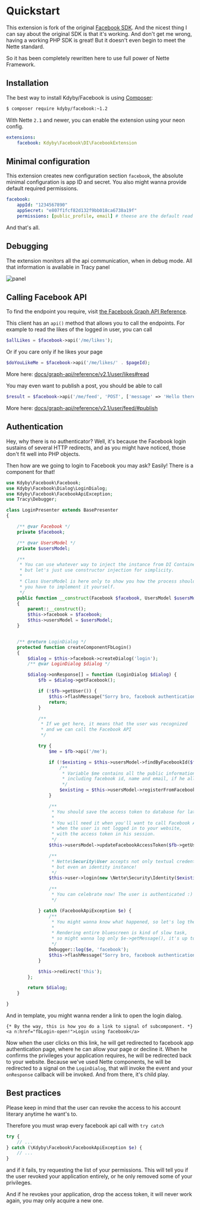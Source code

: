 Quickstart
==========

This extension is fork of the original [Facebook SDK](https://github.com/facebook/facebook-php-sdk).
And the nicest thing I can say about the original SDK is that it's working. And don't get me wrong,
having a working PHP SDK is great! But it doesn't even begin to meet the Nette standard.

So it has been completely rewritten here to use full power of Nette Framework.



Installation
-----------

The best way to install Kdyby/Facebook is using  [Composer](http://getcomposer.org/):

```sh
$ composer require kdyby/facebook:~1.2
```

With Nette `2.1` and newer, you can enable the extension using your neon config.

```yml
extensions:
	facebook: Kdyby\Facebook\DI\FacebookExtension
```



Minimal configuration
---------------------

This extension creates new configuration section `facebook`, the absolute minimal configuration is app ID and secret.
You also might wanna provide default required permissions.

```yml
facebook:
	appId: "1234567890"
	appSecret: "e807f1fcf82d132f9bb018ca6738a19f"
	permissions: [public_profile, email] # theese are the default read permissions, you might need to
```

And that's all.



Debugging
---------

The extension monitors all the api communication, when in debug mode. All that information is available in Tracy panel

![panel](https://raw.githubusercontent.com/Kdyby/Facebook/6e06d943669637f06f6ced721683201d0921c7ae/docs/en/panel-screenshot.png)



Calling Facebook API
--------------------

To find the endpoint you require, visit [the Facebook Graph API Reference](https://developers.facebook.com/docs/graph-api/reference/v2.1).

This client has an `api()` method that allows you to call the endpoints. For example to read the likes of the logged in user, you can call

```php
$allLikes = $facebook->api('/me/likes');
```

Or if you care only if he likes your page


```php
$doYouLikeMe = $facebook->api('/me/likes/' . $pageId);
```

More here: [docs/graph-api/reference/v2.1/user/likes#read](https://developers.facebook.com/docs/graph-api/reference/v2.1/user/likes#read)

You may even want to publish a post, you should be able to call

```php
$result = $facebook->api('/me/feed', 'POST', ['message' => 'Hello there fellas!']);
```

More here: [docs/graph-api/reference/v2.1/user/feed/#publish](https://developers.facebook.com/docs/graph-api/reference/v2.1/user/feed/#publish)



Authentication
--------------

Hey, why there is no authenticator? Well, it's because the Facebook login sustains of several HTTP redirects,
and as you might have noticed, those don't fit well into PHP objects.

Then how are we going to login to Facebook you may ask? Easily! There is a component for that!

```php
use Kdyby\Facebook\Facebook;
use Kdyby\Facebook\Dialog\LoginDialog;
use Kdyby\Facebook\FacebookApiException;
use Tracy\Debugger;

class LoginPresenter extends BasePresenter
{

	/** @var Facebook */
	private $facebook;

	/** @var UsersModel */
	private $usersModel;

	/**
	 * You can use whatever way to inject the instance from DI Container,
	 * but let's just use constructor injection for simplicity.
	 *
	 * Class UsersModel is here only to show you how the process should work,
	 * you have to implement it yourself.
	 */
	public function __construct(Facebook $facebook, UsersModel $usersModel)
	{
		parent::__construct();
		$this->facebook = $facebook;
		$this->usersModel = $usersModel;
	}


	/** @return LoginDialog */
	protected function createComponentFbLogin()
	{
		$dialog = $this->facebook->createDialog('login');
		/** @var LoginDialog $dialog */

		$dialog->onResponse[] = function (LoginDialog $dialog) {
			$fb = $dialog->getFacebook();

			if (!$fb->getUser()) {
				$this->flashMessage("Sorry bro, facebook authentication failed.");
				return;
			}

			/**
			 * If we get here, it means that the user was recognized
			 * and we can call the Facebook API
			 */

			try {
				$me = $fb->api('/me');

				if (!$existing = $this->usersModel->findByFacebookId($fb->getUser())) {
					/**
					 * Variable $me contains all the public information about the user
					 * including facebook id, name and email, if he allowed you to see it.
					 */
					$existing = $this->usersModel->registerFromFacebook($fb->getUser(), $me);
				}

				/**
				 * You should save the access token to database for later usage.
				 *
				 * You will need it when you'll want to call Facebook API,
				 * when the user is not logged in to your website,
				 * with the access token in his session.
				 */
				$this->usersModel->updateFacebookAccessToken($fb->getUser(), $fb->getAccessToken());

				/**
				 * Nette\Security\User accepts not only textual credentials,
				 * but even an identity instance!
				 */
				$this->user->login(new \Nette\Security\Identity($existing->id, $existing->roles, $existing));

				/**
				 * You can celebrate now! The user is authenticated :)
				 */

			} catch (FacebookApiException $e) {
				/**
				 * You might wanna know what happened, so let's log the exception.
				 *
				 * Rendering entire bluescreen is kind of slow task,
				 * so might wanna log only $e->getMessage(), it's up to you
				 */
				Debugger::log($e, 'facebook');
				$this->flashMessage("Sorry bro, facebook authentication failed hard.");
			}

			$this->redirect('this');
		};

		return $dialog;
	}

}
```

And in template, you might wanna render a link to open the login dialog.

```smarty
{* By the way, this is how you do a link to signal of subcomponent. *}
<a n:href="fbLogin-open!">Login using facebook</a>
```

Now when the user clicks on this link, he will get redirected to facebook app authentication page,
where he can allow your page or decline it. When he confirms the privileges your application requires,
he will be redirected back to your website. Because we've used Nette components,
he will be redirected to a signal on the `LoginDialog`, that will invoke the event
and your `onResponse` callback will be invoked. And from there, it's child play.



Best practices
--------------

Please keep in mind that the user can revoke the access to his account literary anytime he want's to.

Therefore you must wrap every facebook api call with `try catch`

```php
try {
	// ...
} catch (\Kdyby\Facebook\FacebookApiException $e) {
	// ...
}
```

and if it fails, try requesting the list of your permissions.
This will tell you if the user revoked your application entirely, or he only removed some of your privileges.

And if he revokes your application, drop the access token, it will never work again, you may only acquire a new one.
